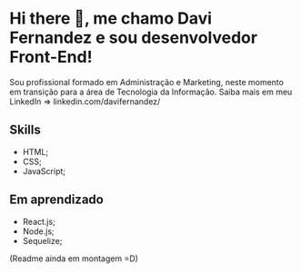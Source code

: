 # Hi there 👋, me chamo Davi Fernandez e sou desenvolvedor Front-End!
Sou profissional formado em Administração e Marketing, neste momento em transição para a área de Tecnologia da Informação.
Saiba mais em meu LinkedIn => linkedin.com/davifernandez/

## Skills
- HTML;
- CSS;
- JavaScript;

## Em aprendizado
- React.js;
- Node.js;
- Sequelize;

(Readme ainda em montagem =D)

<!--
**davif13/davif13** is a ✨ _special_ ✨ repository because its `README.md` (this file) appears on your GitHub profile.

Here are some ideas to get you started:

- 🔭 I’m currently working on ...
- 🌱 I’m currently learning ...
- 👯 I’m looking to collaborate on ...
- 🤔 I’m looking for help with ...
- 💬 Ask me about ...
- 📫 How to reach me: ...
- 😄 Pronouns: ...
- ⚡ Fun fact: ...
-->

